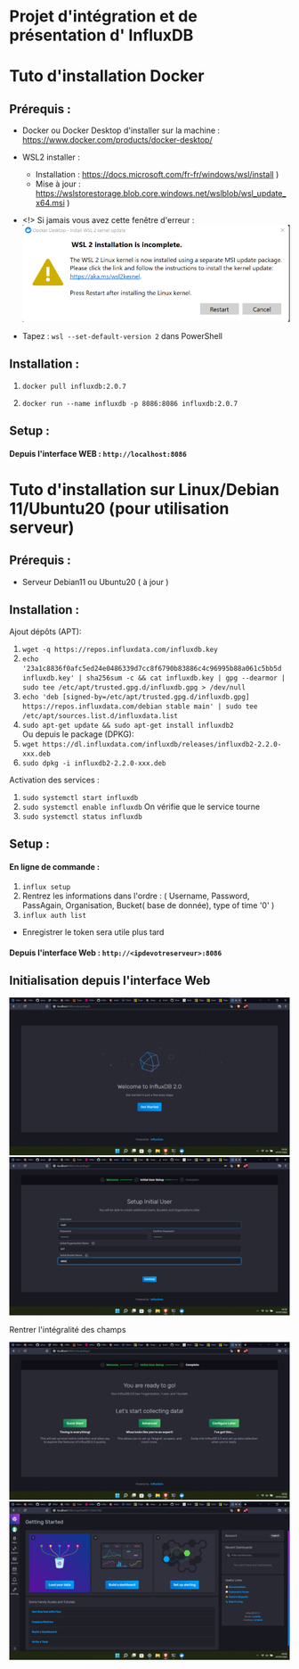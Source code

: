 Projet d'intégration et de présentation d' InfluxDB
===================================================

# Tuto d'installation Docker 
## Prérequis :

- Docker ou Docker Desktop d'installer sur la machine : https://www.docker.com/products/docker-desktop/

- WSL2 installer : 
  - Installation : https://docs.microsoft.com/fr-fr/windows/wsl/install )
  - Mise à jour : https://wslstorestorage.blob.core.windows.net/wslblob/wsl_update_x64.msi )

- <!> Si jamais vous avez cette fenêtre d'erreur : 
  ![alt-text](https://github.com/Yoan-laurain/InfluxDB/blob/main/Images/WSL2Impossible.png)
- Tapez : `wsl --set-default-version 2` dans PowerShell 
      
## Installation :

1. `docker pull influxdb:2.0.7`

2. `docker run --name influxdb -p 8086:8086 influxdb:2.0.7` 

## Setup :

#### Depuis l'interface WEB : `http://localhost:8086` 


# Tuto d'installation sur Linux/Debian 11/Ubuntu20 (pour utilisation serveur)

## Prérequis :

- Serveur Debian11 ou Ubuntu20 ( à jour )

## Installation :

Ajout dépôts (APT): 
1. `wget -q https://repos.influxdata.com/influxdb.key` 
2. `echo '23a1c8836f0afc5ed24e0486339d7cc8f6790b83886c4c96995b88a061c5bb5d influxdb.key' | sha256sum -c && cat influxdb.key | gpg --dearmor | sudo tee /etc/apt/trusted.gpg.d/influxdb.gpg > /dev/null`
3. `echo 'deb [signed-by=/etc/apt/trusted.gpg.d/influxdb.gpg] https://repos.influxdata.com/debian stable main' | sudo tee /etc/apt/sources.list.d/influxdata.list`
4. `sudo apt-get update && sudo apt-get install influxdb2`                  
Ou depuis le package (DPKG): 
1. `wget https://dl.influxdata.com/influxdb/releases/influxdb2-2.2.0-xxx.deb`
2. `sudo dpkg -i influxdb2-2.2.0-xxx.deb`
                       
Activation des services : 
1. `sudo systemctl start influxdb`
2. `sudo systemctl enable influxdb`
On vérifie que le service tourne
3. `sudo systemctl status influxdb`

## Setup :

#### En ligne de commande :
1. `influx setup`
2. Rentrez les informations dans l'ordre : ( Username, Password, PassAgain, Organisation, Bucket( base de donnée),  type of time '0' ) 
3. `influx auth list`
- Enregistrer le token sera utile plus tard 

#### Depuis l'interface Web : `http://<ipdevotreserveur>:8086` 

## Initialisation depuis l'interface Web 

![alt-text](https://github.com/Yoan-laurain/InfluxDB/blob/main/Images/start_web.png)
![alt-text](https://github.com/Yoan-laurain/InfluxDB/blob/main/Images/user__init_web.png)

Rentrer l'intégralité des champs

![alt-text](https://github.com/Yoan-laurain/InfluxDB/blob/main/Images/skip_web.png)
![alt-text](https://github.com/Yoan-laurain/InfluxDB/blob/main/Images/interface_web.png)



